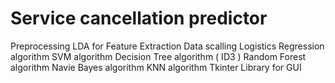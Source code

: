 # Service cancellation predictor 

   Preprocessing
   LDA for Feature Extraction 
   Data scalling
   Logistics Regression algorithm 
   SVM algorithm
   Decision Tree algorithm ( ID3 ) 
   Random Forest algorithm 
   Navie Bayes algorithm 
   KNN algorithm
   Tkinter Library for GUI 
